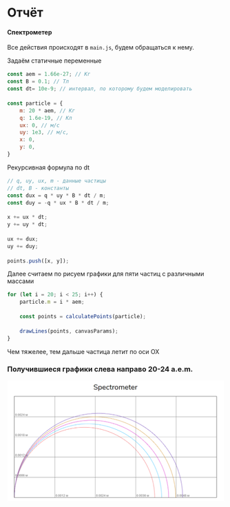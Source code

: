 # Отчёт 
#### Спектрометер
Все действия происходят в `main.js`, будем обращаться к нему.

Задаём статичные переменные
```js
const aem = 1.66e-27; // Кг
const B = 0.1; // Тл
const dt= 10e-9; // интервал, по которому будем моделировать

const particle = {
    m: 20 * aem, // Кг
    q: 1.6e-19, // Кл
    ux: 0, // м/c
    uy: 1e3, // м/с,
    x: 0,
    y: 0,
}
```

Рекурсивная формула по dt
```js
// q, uy, ux, m - данные частицы
// dt, B - константы
const dux = q * uy * B * dt / m;
const duy = -q * ux * B * dt / m;

x += ux * dt;
y += uy * dt;

ux += dux;
uy += duy;

points.push([x, y]);
```

Далее считаем по рисуем графики для пяти частиц с различными массами
```js
for (let i = 20; i < 25; i++) {
    particle.m = i * aem;

    const points = calculatePoints(particle);

    drawLines(points, canvasParams);
}
```

Чем тяжелее, тем дальше частица летит по оси OX

### Получившиеся графики слева направо 20-24 a.e.m.
![Получившиеся графики слева направо 20-24 a.e.m.](../static/spectrometer/images/chart1.png)